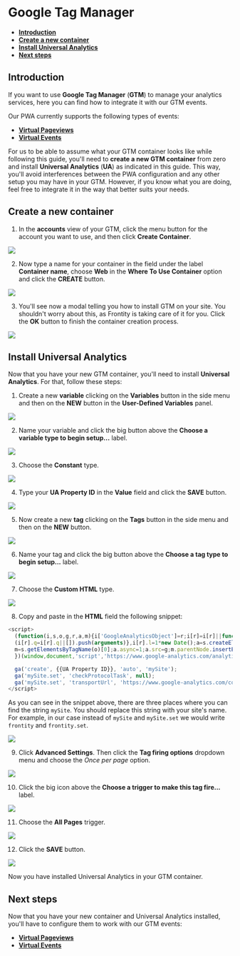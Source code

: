 # Google Tag Manager

* [**Introduction**](./#introduction)
* [**Create a new container**](./#create-container)
* [**Install Universal Analytics**](./#install-ua)
* [**Next steps**](./#next-steps)

## Introduction <a id="introduction"></a>

If you want to use **Google Tag Manager** \(**GTM**\) to manage your analytics services, here you can find how to integrate it with our GTM events.

Our PWA currently supports the following types of events:

* [**Virtual Pageviews**](google-tag-manager-pageviews.md)
* [**Virtual Events**](google-tag-manager-events.md)

For us to be able to assume what your GTM container looks like while following this guide, you'll need to **create a new GTM container** from zero and install **Universal Analytics** \(**UA**\) as indicated in this guide. This way, you'll avoid interferences between the PWA configuration and any other setup you may have in your GTM. However, if you know what you are doing, feel free to integrate it in the way that better suits your needs.

## Create a new container <a id="create-container"></a>

1. In the **accounts** view of your GTM, click the menu button for the account you want to use, and then click **Create Container**.

![](../../.gitbook/assets/gtm_create_container.png)

2. Now type a name for your container in the field under the label **Container name**, choose **Web** in the **Where To Use Container** option and click the **CREATE** button.

![](../../.gitbook/assets/gtm_create_container_setup.png)

3. You'll see now a modal telling you how to install GTM on your site. You shouldn't worry about this, as Frontity is taking care of it for you. Click the **OK** button to finish the container creation process.

![](../../.gitbook/assets/gtm_accept_modal.png)

## Install Universal Analytics <a id="install-ua"></a>

Now that you have your new GTM container, you'll need to install **Universal Analytics**. For that, follow these steps:

1. Create a new **variable** clicking on the **Variables** button in the side menu and then on the **NEW** button in the **User-Defined Variables** panel.

![](../../.gitbook/assets/gtm_install_ua_new_variable.png)

2. Name your variable and click the big button above the **Choose a variable type to begin setup...** label.

![](../../.gitbook/assets/gtm_install_ua_name_variable.png)

3. Choose the **Constant** type.

![](../../.gitbook/assets/gtm_install_ua_choose_variable_type.png)

4. Type your **UA Property ID** in the **Value** field and click the **SAVE** button.

![](../../.gitbook/assets/gtm_install_ua_save_variable.png)

5. Now create a new **tag** clicking on the **Tags** button in the side menu and then on the **NEW** button.

![](../../.gitbook/assets/gtm_install_ua_new_tag.png)

6. Name your tag and click the big button above the **Choose a tag type to begin setup...** label.

![](../../.gitbook/assets/gtm_install_ua_open_tag_type_menu.png)

7. Choose the **Custom HTML** type.

![](../../.gitbook/assets/gtm_install_ua_choose_tag_type.png)

8. Copy and paste in the **HTML** field the following snippet:

```javascript
<script>
  (function(i,s,o,g,r,a,m){i['GoogleAnalyticsObject']=r;i[r]=i[r]||function(){
  (i[r].q=i[r].q||[]).push(arguments)},i[r].l=1*new Date();a=s.createElement(o),
  m=s.getElementsByTagName(o)[0];a.async=1;a.src=g;m.parentNode.insertBefore(a,m)
  })(window,document,'script','https://www.google-analytics.com/analytics.js','ga');

  ga('create', {{UA Property ID}}, 'auto', 'mySite');
  ga('mySite.set', 'checkProtocolTask', null);
  ga('mySite.set', 'transportUrl', 'https://www.google-analytics.com/collect');
</script>
```

As you can see in the snippet above, there are three places where you can find the string `mySite`. You should replace this string with your site's name. For example, in our case instead of `mySite` and `mySite.set` we would write `frontity` and `frontity.set`.

![](../../.gitbook/assets/gtm_install_ua_tag_configuration_1.png)

9. Click **Advanced Settings**. Then click the **Tag firing options** dropdown menu and choose the _Once per page_ option.

![](../../.gitbook/assets/gtm_install_ua_tag_configuration_advanced.png)

10. Click the big icon above the **Choose a trigger to make this tag fire...** label.

![](../../.gitbook/assets/gtm_install_ua_tag_configuration_open_trigger.png)

11. Choose the **All Pages** trigger.

![](../../.gitbook/assets/gtm_install_ua_choose_trigger.png)

12. Click the **SAVE** button.

![](../../.gitbook/assets/gtm_install_ua_save.png)

Now you have installed Universal Analytics in your GTM container.

## Next steps <a id="next-steps"></a>

Now that you have your new container and Universal Analytics installed, you'll have to configure them to work with our GTM events:

* [**Virtual Pageviews**](google-tag-manager-pageviews.md)
* [**Virtual Events**](google-tag-manager-events.md)

